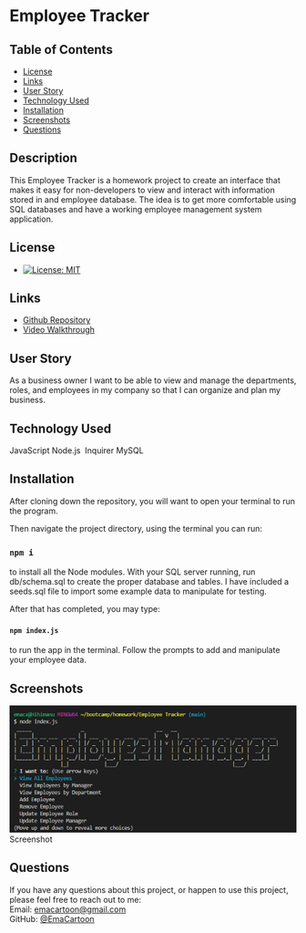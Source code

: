 # Employee Tracker

## Table of Contents

- [License](#license)
- [Links](#links)
- [User Story](#user-story)
- [Technology Used](#technology-used)
- [Installation](#installation)
- [Screenshots](#screenshots)
- [Questions](#questions)

## Description

This Employee Tracker is a homework project to create an interface that makes it easy for non-developers to view and interact with information stored in and employee database. The idea is to get more comfortable using SQL databases and have a working employee management system application.

## License

- [![License: MIT](https://img.shields.io/badge/License-MIT-yellow.svg)](https://opensource.org/licenses/MIT)

## Links

- [Github Repository](https://github.com/emacartoon/Employee-Tracker)
- [Video Walkthrough](https://drive.google.com/file/d/1OE_ZolB_xcqFe8iKn8zEbuCQAQB0PsXJ/view)

## User Story

As a business owner I want to be able to view and manage the departments, roles, and employees in my company so that I can organize and plan my business.

## Technology Used

JavaScript
Node.js 
Inquirer
MySQL

## Installation

After cloning down the repository, you will want to open your terminal to run the program.

Then navigate the project directory, using the terminal you can run:

### `npm i`

to install all the Node modules. With your SQL server running, run db/schema.sql to create the proper database and tables. I have included a seeds.sql file to import some example data to manipulate for testing.

After that has completed, you may type:

#### `npm index.js`

to run the app in the terminal. Follow the prompts to add and manipulate your employee data.


## Screenshots

![Screenshot of Initial Page](./SShot/Sshot.png)
Screenshot



## Questions

If you have any questions about this project, or happen to use this project, please feel free to reach out to me:
<br>
Email: emacartoon@gmail.com
<br>
GitHub: [@EmaCartoon](https://github.com/EmaCartoon)



